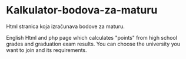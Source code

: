 # Kalkulator-bodova-za-maturu
Html stranica koja izračunava bodove za maturu.

English
Html and php page which calculates "points" from high school  grades and graduation exam results. You can choose the university you want to join and its requirements.
